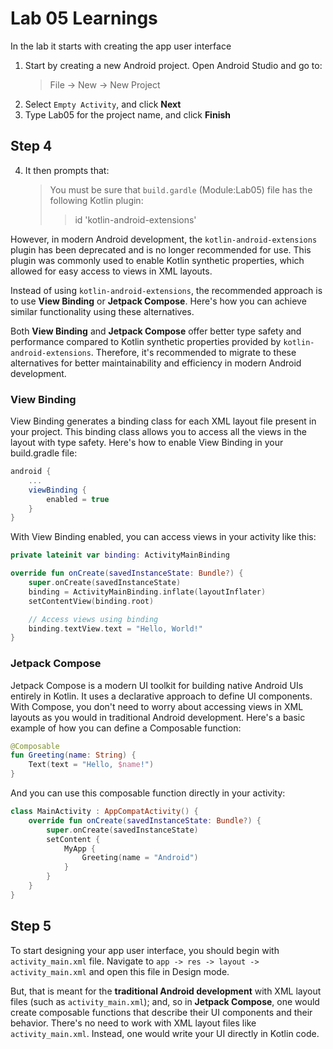 # Lab 05 Learnings

In the lab it starts with creating the app user interface

1. Start by creating a new Android project. Open Android Studio and go to:
   > File -> New -> New Project
2. Select `Empty Activity`, and click **Next**
3. Type Lab05 for the project name, and click **Finish**

## Step 4

4. It then prompts that:
   > You must be sure that `build.gardle` (Module:Lab05) file has the
   > following Kotlin plugin:
   >
   > > id 'kotlin-android-extensions'

However, in modern Android development, the `kotlin-android-extensions` plugin
has been deprecated and is no longer recommended for use. This plugin was
commonly used to enable Kotlin synthetic properties, which allowed for easy
access to views in XML layouts.

Instead of using `kotlin-android-extensions`, the recommended approach is to
use **View Binding** or **Jetpack Compose**. Here's how you can achieve similar
functionality using these alternatives.

Both **View Binding** and **Jetpack Compose** offer better type safety and
performance compared to Kotlin synthetic properties provided by
`kotlin-android-extensions`. Therefore, it's recommended to migrate to these
alternatives for better maintainability and efficiency in modern Android
development.

### View Binding

View Binding generates a binding class for each XML layout file present in your
project. This binding class allows you to access all the views in the layout
with type safety. Here's how to enable View Binding in your build.gradle file:

```groovy
android {
    ...
    viewBinding {
        enabled = true
    }
}
```

With View Binding enabled, you can access views in your activity like this:

```kotlin
private lateinit var binding: ActivityMainBinding

override fun onCreate(savedInstanceState: Bundle?) {
    super.onCreate(savedInstanceState)
    binding = ActivityMainBinding.inflate(layoutInflater)
    setContentView(binding.root)

    // Access views using binding
    binding.textView.text = "Hello, World!"
}
```

### Jetpack Compose

Jetpack Compose is a modern UI toolkit for building native Android UIs entirely
in Kotlin. It uses a declarative approach to define UI components.
With Compose, you don't need to worry about accessing views in XML layouts as
you would in traditional Android development. Here's a basic example of how you
can define a Composable function:

```kotlin
@Composable
fun Greeting(name: String) {
    Text(text = "Hello, $name!")
}
```

And you can use this composable function directly in your activity:

```kotlin
class MainActivity : AppCompatActivity() {
    override fun onCreate(savedInstanceState: Bundle?) {
        super.onCreate(savedInstanceState)
        setContent {
            MyApp {
                Greeting(name = "Android")
            }
        }
    }
}
```

## Step 5

To start designing your app user interface, you should begin with
`activity_main.xml` file. Navigate to
`app -> res -> layout -> activity_main.xml` and open this file in Design mode.

But, that is meant for the **traditional Android development** with XML layout
files (such as `activity_main.xml`); and, so in **Jetpack Compose**, one would
create composable functions that describe their UI components and their behavior.
There's no need to work with XML layout files like `activity_main.xml`.
Instead, one would write your UI directly in Kotlin code.

